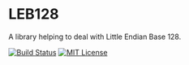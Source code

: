 LEB128
==========

A library helping to deal with Little Endian Base 128.

[![Build Status](https://travis-ci.org/yageek/LEB128.svg?branch=master)](https://travis-ci.org/yageek/LEB128)
[![MIT License](http://img.shields.io/badge/license-MIT-blue.svg?style=flat)](LICENSE)